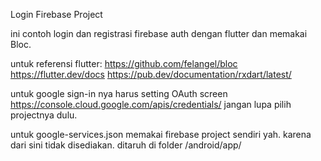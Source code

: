Login Firebase Project

ini contoh login dan registrasi firebase auth dengan flutter dan memakai Bloc.

untuk referensi flutter:
https://github.com/felangel/bloc
https://flutter.dev/docs
https://pub.dev/documentation/rxdart/latest/

untuk google sign-in nya harus setting OAuth screen https://console.cloud.google.com/apis/credentials/ jangan lupa pilih projectnya dulu.

untuk google-services.json memakai firebase project sendiri yah. karena dari sini tidak disediakan. ditaruh di folder /android/app/

